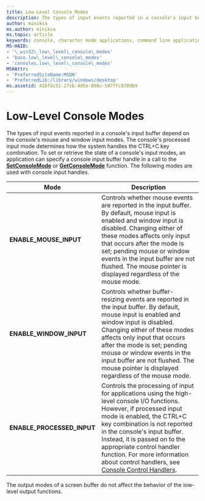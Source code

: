 ```yaml
---
title: Low-Level Console Modes
description: The types of input events reported in a console's input buffer depend on the console's mouse and window input modes.
author: miniksa
ms.author: miniksa
ms.topic: article
keywords: console, character mode applications, command line applications, terminal applications, console api
MS-HAID:
- '\_win32\_low\_level\_console\_modes'
- 'base.low\_level\_console\_modes'
- 'consoles.low\_level\_console\_modes'
MSHAttr:
- 'PreferredSiteName:MSDN'
- 'PreferredLib:/library/windows/desktop'
ms.assetid: 41bfdc51-27cb-4d5e-898c-507ffc8789b9
---
```


# Low-Level Console Modes


The types of input events reported in a console's input buffer depend on the console's mouse and window input modes. The console's processed input mode determines how the system handles the CTRL+C key combination. To set or retrieve the state of a console's input modes, an application can specify a console input buffer handle in a call to the [**SetConsoleMode**](setconsolemode.md) or [**GetConsoleMode**](getconsolemode.md) function. The following modes are used with console input handles.


| Mode                         | Description                                                                                                                                                                                                                                                                                                                                                                                           |
|------------------------------|-------------------------------------------------------------------------------------------------------------------------------------------------------------------------------------------------------------------------------------------------------------------------------------------------------------------------------------------------------------------------------------------------------|
| **ENABLE\_MOUSE\_INPUT**     | Controls whether mouse events are reported in the input buffer. By default, mouse input is enabled and window input is disabled. Changing either of these modes affects only input that occurs after the mode is set; pending mouse or window events in the input buffer are not flushed. The mouse pointer is displayed regardless of the mouse mode.                                                |
| **ENABLE\_WINDOW\_INPUT**    | Controls whether buffer-resizing events are reported in the input buffer. By default, mouse input is enabled and window input is disabled. Changing either of these modes affects only input that occurs after the mode is set; pending mouse or window events in the input buffer are not flushed. The mouse pointer is displayed regardless of the mouse mode.                                      |
| **ENABLE\_PROCESSED\_INPUT** | Controls the processing of input for applications using the high-level console I/O functions. However, if processed input mode is enabled, the CTRL+C key combination is not reported in the console's input buffer. Instead, it is passed on to the appropriate control handler function. For more information about control handlers, see [Console Control Handlers](console-control-handlers.md). |



The output modes of a screen buffer do not affect the behavior of the low-level output functions.








